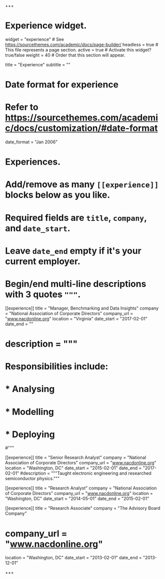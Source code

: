 +++
# Experience widget.
widget = "experience"  # See https://sourcethemes.com/academic/docs/page-builder/
headless = true  # This file represents a page section.
active = true  # Activate this widget? true/false
weight = 40  # Order that this section will appear.

title = "Experience"
subtitle = ""

# Date format for experience
#   Refer to https://sourcethemes.com/academic/docs/customization/#date-format
date_format = "Jan 2006"

# Experiences.
#   Add/remove as many `[[experience]]` blocks below as you like.
#   Required fields are `title`, `company`, and `date_start`.
#   Leave `date_end` empty if it's your current employer.
#   Begin/end multi-line descriptions with 3 quotes `"""`.
[[experience]]
  title = "Manager, Benchmarking and Data Insights"
  company = "National Association of Corporate Directors"
  company_url = "www.nacdonline.org"
  location = "Virginia"
  date_start = "2017-02-01"
  date_end = ""
  # description = """
  # Responsibilities include:
  # 
  # * Analysing
  # * Modelling
  # * Deploying
  #"""

[[experience]]
  title = "Senior Research Analyst"
  company = "National Association of Corporate Directors"
  company_url = "www.nacdonline.org"
  location = "Washington, DC"
  date_start = "2015-02-01"
  date_end = "2017-02-01"
  #description = """Taught electronic engineering and researched semiconductor physics."""

[[experience]]
  title = "Research Analyst"
  company = "National Association of Corporate Directors"
  company_url = "www.nacdonline.org"
  location = "Washington, DC"
  date_start = "2014-05-01"
  date_end = "2015-02-01"

[[experience]]
  title = "Research Associate"
  company = "The Advisory Board Company"
  # company_url = "www.nacdonline.org"
  location = "Washington, DC"
  date_start = "2013-02-01"
  date_end = "2013-12-01"



+++
